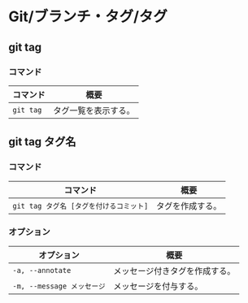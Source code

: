 # Git/ブランチ・タグ/タグ

## git tag

### コマンド

| コマンド  | 概要                 |
| --------- | -------------------- |
| `git tag` | タグ一覧を表示する。 |

## git tag タグ名

### コマンド

| コマンド                                | 概要             |
| --------------------------------------- | ---------------- |
| `git tag タグ名 [タグを付けるコミット]` | タグを作成する。 |

### オプション

| オプション                 | 概要                           |
| -------------------------- | ------------------------------ |
| `-a, --annotate`           | メッセージ付きタグを作成する。 |
| `-m, --message メッセージ` | メッセージを付与する。         |
